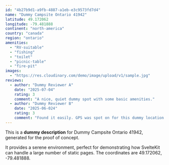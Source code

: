 ```yaml
---
id: "4b27b9d1-a9fb-4887-a1eb-e3c9573fd7d4"
name: "Dummy Campsite Ontario 41942"
latitude: 49.172062
longitude: -79.481888
continent: "north-america"
country: "canada"
region: "ontario"
amenities:
  - "RV-suitable"
  - "fishing"
  - "toilet"
  - "picnic-table"
  - "fire-pit"
images:
  - "https://res.cloudinary.com/demo/image/upload/v1/sample.jpg"
reviews:
  - author: "Dummy Reviewer A"
    date: "2025-07-04"
    rating: 3
    comment: "A nice, quiet dummy spot with some basic amenities."
  - author: "Dummy Reviewer B"
    date: "2025-06-024"
    rating: 3
    comment: "Found it easily. GPS was spot on for this dummy location."
---
```


This is a **dummy description** for Dummy Campsite Ontario 41942, generated for the proof of concept.

It provides a serene environment, perfect for demonstrating how SvelteKit can handle a large number of static pages. The coordinates are 49.172062, -79.481888.
